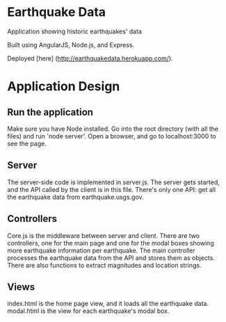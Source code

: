 # Earthquake Data
Application showing historic earthquakes' data

Built using AngularJS, Node.js, and Express.

Deployed [here] (http://earthquakedata.herokuapp.com/).

Application Design
===========
## Run the application
Make sure you have Node installed. Go into the root directory (with all the files) and run 'node server'. Open a browser, and go to localhost:3000 to see the page.

## Server
The server-side code is implemented in server.js. The server gets started, and the API called by the client is in this file. There's only one API: get all the earthquake data from earthquake.usgs.gov.

## Controllers
Core.js is the middleware between server and client. There are two controllers, one for the main page and one for the modal boxes showing more earthquake information per earthquake. The main controller processes the earthquake data from the API and stores them as objects. There are also functions to extract magnitudes and location strings.

## Views
index.html is the home page view, and it loads all the earthquake data. modal.html is the view for each earthquake's modal box. 

